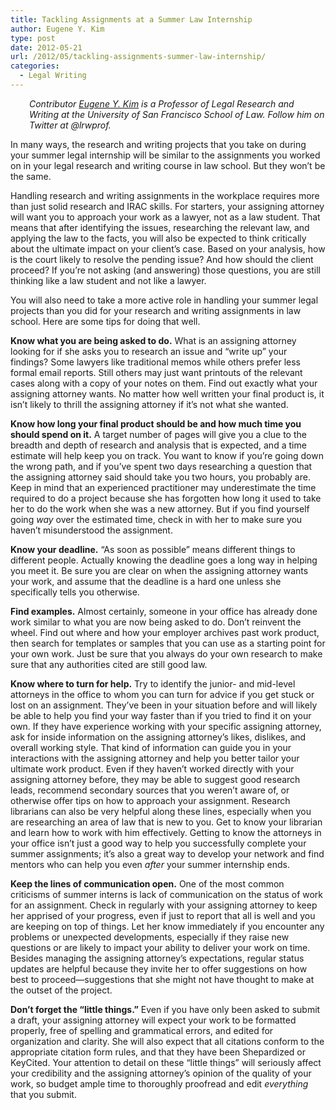 ```yaml
---
title: Tackling Assignments at a Summer Law Internship
author: Eugene Y. Kim
type: post
date: 2012-05-21
url: /2012/05/tackling-assignments-summer-law-internship/
categories:
  - Legal Writing
---
```

<p style="padding-left: 30px;">
  <em>Contributor <a href="http://www.usfca.edu/law/faculty/eugene_kim/">Eugene Y. Kim</a> is a Professor of Legal Research and Writing at the University of San Francisco School of Law. Follow him on Twitter at @lrwprof.</em>
</p>

In many ways, the research and writing projects that you take on during your summer legal internship will be similar to the assignments you worked on in your legal research and writing course in law school. But they won’t be the same.

Handling research and writing assignments in the workplace requires more than just solid research and IRAC skills. For starters, your assigning attorney will want you to approach your work as a lawyer, not as a law student. That means that after identifying the issues, researching the relevant law, and applying the law to the facts, you will also be expected to think critically about the ultimate impact on your client’s case. Based on your analysis, how is the court likely to resolve the pending issue? And how should the client proceed? If you’re not asking (and answering) those questions, you are still thinking like a law student and not like a lawyer.

You will also need to take a more active role in handling your summer legal projects than you did for your research and writing assignments in law school. Here are some tips for doing that well.

**Know what you are being asked to do.** What is an assigning attorney looking for if she asks you to research an issue and “write up” your findings? Some lawyers like traditional memos while others prefer less formal email reports. Still others may just want printouts of the relevant cases along with a copy of your notes on them. Find out exactly what your assigning attorney wants. No matter how well written your final product is, it isn’t likely to thrill the assigning attorney if it’s not what she wanted.

**Know how long your final product should be and how much time you should spend on it.** A target number of pages will give you a clue to the breadth and depth of research and analysis that is expected, and a time estimate will help keep you on track. You want to know if you’re going down the wrong path, and if you’ve spent two days researching a question that the assigning attorney said should take you two hours, you probably are. Keep in mind that an experienced practitioner may underestimate the time required to do a project because she has forgotten how long it used to take her to do the work when she was a new attorney. But if you find yourself going _way_ over the estimated time, check in with her to make sure you haven’t misunderstood the assignment.

**Know your deadline.** “As soon as possible” means different things to different people. Actually knowing the deadline goes a long way in helping you meet it. Be sure you are clear on when the assigning attorney wants your work, and assume that the deadline is a hard one unless she specifically tells you otherwise.

**Find examples.** Almost certainly, someone in your office has already done work similar to what you are now being asked to do. Don’t reinvent the wheel. Find out where and how your employer archives past work product, then search for templates or samples that you can use as a starting point for your own work. Just be sure that you always do your own research to make sure that any authorities cited are still good law.

**Know where to turn for help.** Try to identify the junior- and mid-level attorneys in the office to whom you can turn for advice if you get stuck or lost on an assignment. They’ve been in your situation before and will likely be able to help you find your way faster than if you tried to find it on your own. If they have experience working with your specific assigning attorney, ask for inside information on the assigning attorney’s likes, dislikes, and overall working style. That kind of information can guide you in your interactions with the assigning attorney and help you better tailor your ultimate work product. Even if they haven’t worked directly with your assigning attorney before, they may be able to suggest good research leads, recommend secondary sources that you weren’t aware of, or otherwise offer tips on how to approach your assignment. Research librarians can also be very helpful along these lines, especially when you are researching an area of law that is new to you. Get to know your librarian and learn how to work with him effectively. Getting to know the attorneys in your office isn’t just a good way to help you successfully complete your summer assignments; it’s also a great way to develop your network and find mentors who can help you even _after_ your summer internship ends.

**Keep the lines of communication open.** One of the most common criticisms of summer interns is lack of communication on the status of work for an assignment. Check in regularly with your assigning attorney to keep her apprised of your progress, even if just to report that all is well and you are keeping on top of things. Let her know immediately if you encounter any problems or unexpected developments, especially if they raise new questions or are likely to impact your ability to deliver your work on time. Besides managing the assigning attorney’s expectations, regular status updates are helpful because they invite her to offer suggestions on how best to proceed—suggestions that she might not have thought to make at the outset of the project.

**Don’t forget the “little things.”** Even if you have only been asked to submit a draft, your assigning attorney will expect your work to be formatted properly, free of spelling and grammatical errors, and edited for organization and clarity. She will also expect that all citations conform to the appropriate citation form rules, and that they have been Shepardized or KeyCited. Your attention to detail on these “little things” will seriously affect your credibility and the assigning attorney’s opinion of the quality of your work, so budget ample time to thoroughly proofread and edit _everything_ that you submit.
